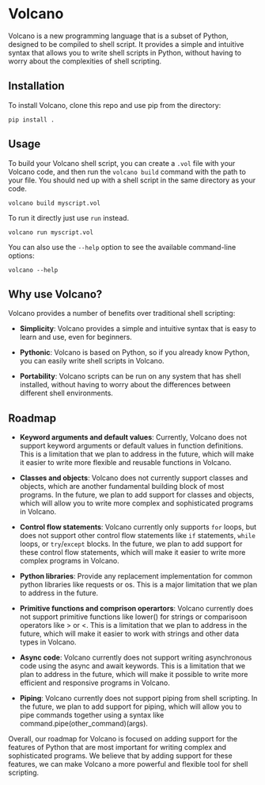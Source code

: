 # Volcano

Volcano is a new programming language that is a subset of Python, designed to be compiled to shell script. It provides a simple and intuitive syntax that allows you to write shell scripts in Python, without having to worry about the complexities of shell scripting.

## Installation

To install Volcano, clone this repo and use pip from the directory:

```
pip install .
```

## Usage

To build your Volcano shell script, you can create a `.vol` file with your Volcano code, and then run the `volcano build` command with the path to your file. You should ned up with a shell script in the same directory as your code.

```
volcano build myscript.vol
```

To run it directly just use `run` instead.

```
volcano run myscript.vol
```

You can also use the `--help` option to see the available command-line options:

```
volcano --help
```

## Why use Volcano?

Volcano provides a number of benefits over traditional shell scripting:

- **Simplicity**: Volcano provides a simple and intuitive syntax that is easy to learn and use, even for beginners.

- **Pythonic**: Volcano is based on Python, so if you already know Python, you can easily write shell scripts in Volcano.

- **Portability**: Volcano scripts can be run on any system that has shell installed, without having to worry about the differences between different shell environments.

## Roadmap

- **Keyword arguments and default values**: Currently, Volcano does not support keyword arguments or default values in function definitions. This is a limitation that we plan to address in the future, which will make it easier to write more flexible and reusable functions in Volcano.

- **Classes and objects**: Volcano does not currently support classes and objects, which are another fundamental building block of most programs. In the future, we plan to add support for classes and objects, which will allow you to write more complex and sophisticated programs in Volcano.

- **Control flow statements**: Volcano currently only supports `for` loops, but does not support other control flow statements like `if` statements, `while` loops, or `try`/`except` blocks. In the future, we plan to add support for these control flow statements, which will make it easier to write more complex programs in Volcano.

- **Python libraries**: Provide any replacement implementation for common python libraries like requests or os. This is a major limitation that we plan to address in the future.

- **Primitive functions and comprison operartors**: Volcano currently does not support primitive functions like lower() for strings or comparisoon operators like > or <. This is a limitation that we plan to address in the future, which will make it easier to work with strings and other data types in Volcano.

- **Async code**: Volcano currently does not support writing asynchronous code using the async and await keywords. This is a limitation that we plan to address in the future, which will make it possible to write more efficient and responsive programs in Volcano.

- **Piping**: Volcano currently does not support piping from shell scripting. In the future, we plan to add support for piping, which will allow you to pipe commands together using a syntax like command.pipe(other_command)(args).

Overall, our roadmap for Volcano is focused on adding support for the features of Python that are most important for writing complex and sophisticated programs. We believe that by adding support for these features, we can make Volcano a more powerful and flexible tool for shell scripting.